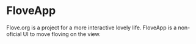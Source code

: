 # FloveApp

Flove.org is a project for a more interactive lovely life. FloveApp is a non-oficial UI to move floving on the view.